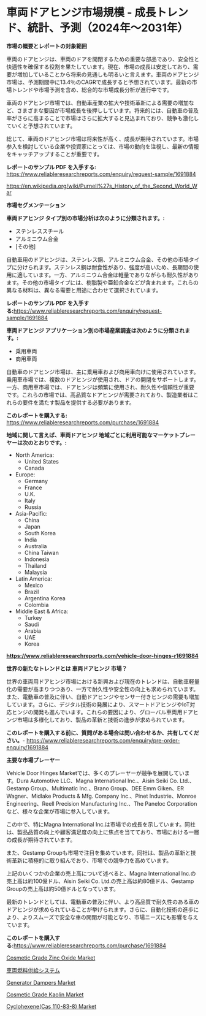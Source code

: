 <p><h1>車両ドアヒンジ市場規模 - 成長トレンド、統計、予測（2024年～2031年）</h1></p><p><strong>市場の概要とレポートの対象範囲</strong></p>
<p><p>車両のドアヒンジは、車両のドアを開閉するための重要な部品であり、安全性と快適性を確保する役割を果たしています。現在、市場の成長は安定しており、需要が増加していることから将来の見通しも明るいと言えます。車両のドアヒンジ市場は、予測期間中に13.4％のCAGRで成長すると予想されています。最新の市場トレンドや市場予測を含め、総合的な市場成長分析が進行中です。</p><p>車両のドアヒンジ市場では、自動車産業の拡大や技術革新による需要の増加など、さまざまな要因が市場成長を後押ししています。将来的には、自動車の普及率がさらに高まることで市場はさらに拡大すると見込まれており、競争も激化していくと予想されています。</p><p>総じて、車両のドアヒンジ市場は将来性が高く、成長が期待されています。市場参入を検討している企業や投資家にとっては、市場の動向を注視し、最新の情報をキャッチアップすることが重要です。</p></p>
<p><strong>レポートのサンプル PDF を入手する:</strong> <a href="https://www.reliableresearchreports.com/enquiry/request-sample/1691884">https://www.reliableresearchreports.com/enquiry/request-sample/1691884</a></p>
<p><a href="https://en.wikipedia.org/wiki/Purnell%27s_History_of_the_Second_World_War">https://en.wikipedia.org/wiki/Purnell%27s_History_of_the_Second_World_War</a></p>
<p><strong>市場セグメンテーション</strong></p>
<p><strong>車両ドアヒンジ タイプ別の市場分析は次のように分類されます。:</strong></p>
<p><ul><li>ステンレススチール</li><li>アルミニウム合金</li><li>[その他]</li></ul></p>
<p><p>自動車用のドアヒンジは、ステンレス鋼、アルミニウム合金、その他の市場タイプに分けられます。ステンレス鋼は耐食性があり、強度が高いため、長期間の使用に適しています。一方、アルミニウム合金は軽量でありながらも耐久性があります。その他の市場タイプには、樹脂製や亜鉛合金などが含まれます。これらの異なる材料は、異なる需要と用途に合わせて選択されています。</p></p>
<p><strong>レポートのサンプル PDF を入手する:</strong><a href="https://www.reliableresearchreports.com/enquiry/request-sample/1691884">https://www.reliableresearchreports.com/enquiry/request-sample/1691884</a></p>
<p><strong> 車両ドアヒンジ アプリケーション別の市場産業調査は次のように分類されます。:</strong></p>
<p><ul><li>乗用車両</li><li>商用車両</li></ul></p>
<p><p>自動車のドアヒンジ市場は、主に乗用車および商用車向けに使用されています。乗用車市場では、複数のドアヒンジが使用され、ドアの開閉をサポートします。一方、商用車市場では、ドアヒンジは頻繁に使用され、耐久性や信頼性が重要です。これらの市場では、高品質なドアヒンジが需要されており、製造業者はこれらの要件を満たす製品を提供する必要があります。</p></p>
<p><strong>このレポートを購入する:</strong> <a href="https://www.reliableresearchreports.com/purchase/1691884">https://www.reliableresearchreports.com/purchase/1691884</a></p>
<p><strong>地域に関して言えば、車両ドアヒンジ 地域ごとに利用可能なマーケットプレーヤーは次のとおりです。:</strong></p>
<p><ul>
    <li>
        North America:
        <ul>
            <li>United States</li>
            <li>Canada</li>
        </ul>
    </li>
    <li>
        Europe:
        <ul>
            <li>Germany</li>
            <li>France</li>
            <li>U.K.</li>
            <li>Italy</li>
            <li>Russia</li>
        </ul>
    </li>
    <li>
        Asia-Pacific:
        <ul>
            <li>China</li>
            <li>Japan</li>
            <li>South Korea</li>
            <li>India</li>
            <li>Australia</li>
            <li>China Taiwan</li>
            <li>Indonesia</li>
            <li>Thailand</li>
            <li>Malaysia</li>
        </ul>
    </li>
    <li>
        Latin America:
        <ul>
            <li>Mexico</li>
            <li>Brazil</li>
            <li>Argentina Korea</li>
            <li>Colombia</li>
        </ul>
    </li>
    <li>
        Middle East & Africa:
        <ul>
            <li>Turkey</li>
            <li>Saudi</li>
            <li>Arabia</li>
            <li>UAE</li>
            <li>Korea</li>
        </ul>
    </li>
    </ul></p>
<p><strong><a href="https://www.reliableresearchreports.com/vehicle-door-hinges-r1691884">https://www.reliableresearchreports.com/vehicle-door-hinges-r1691884</a></strong></p>
<p><strong>世界の新たなトレンドとは 車両ドアヒンジ 市場？</strong></p>
<p><p>世界の車両用ドアヒンジ市場における新興および現在のトレンドは、自動車軽量化の需要が高まりつつあり、一方で耐久性や安全性の向上も求められています。また、電動車の普及に伴い、自動ドアヒンジやセンサー付きヒンジの需要も増加しています。さらに、デジタル技術の発展により、スマートドアヒンジやIoT対応ヒンジの開発も進んでいます。これらの要因により、グローバル車両用ドアヒンジ市場は多様化しており、製品の革新と技術の進歩が求められています。</p></p>
<p><strong>このレポートを購入する前に、質問がある場合は問い合わせるか、共有してください。</strong>- <a href="https://www.reliableresearchreports.com/enquiry/pre-order-enquiry/1691884">https://www.reliableresearchreports.com/enquiry/pre-order-enquiry/1691884</a></p>
<p><strong>主要な市場プレーヤー</strong></p>
<p><p>Vehicle Door Hinges Marketでは、多くのプレーヤーが競争を展開しています。Dura Automotive LLC、Magna International Inc.、Aisin Seiki Co. Ltd.、Gestamp Group、Multimatic Inc.、Brano Group、DEE Emm Giken、ER Wagner、Midlake Products & Mfg. Company Inc.、Pinet Industrie、Monroe Engineering、Reell Precision Manufacturing Inc.、The Paneloc Corporationなど、様々な企業が市場に参入しています。</p><p>この中で、特にMagna International Inc.は市場での成長を示しています。同社は、製品品質の向上や顧客満足度の向上に焦点を当てており、市場における一層の成長が期待されています。</p><p>また、Gestamp Groupも市場で注目を集めています。同社は、製品の革新と技術革新に積極的に取り組んでおり、市場での競争力を高めています。</p><p>上記のいくつかの企業の売上高について述べると、Magna International Inc.の売上高は約100億ドル、Aisin Seiki Co. Ltd.の売上高は約80億ドル、Gestamp Groupの売上高は約50億ドルとなっています。</p><p>最新のトレンドとしては、電動車の普及に伴い、より高品質で耐久性のある車のドアヒンジが求められていることが挙げられます。さらに、自動化技術の進歩により、よりスムーズで安全な車の開閉が可能となり、市場ニーズにも影響を与えています。</p></p>
<p><strong>このレポートを購入する:</strong><a href="https://www.reliableresearchreports.com/purchase/1691884">https://www.reliableresearchreports.com/purchase/1691884</a></p>
<p><p><a href="https://medium.com/@luke.bailey5468/global-cosmetic-grade-zinc-oxide-market-status-2024-2031-and-forecast-by-region-product-end-c4a0e1ab681e">Cosmetic Grade Zinc Oxide Market</a></p><p><a href="https://github.com/schmahlson/Market-Research-Report-List-3/blob/main/344686142722.md">車両燃料供給システム</a></p><p><a href="https://github.com/IkeSchumm04/Market-Research-Report-List-1/blob/main/generator-dampers-market.md">Generator Dampers Market</a></p><p><a href="https://medium.com/@luke.wilson7856/cosmetic-grade-kaolin-market-share-market-analysis-growth-trends-forecasts-for-period-from-62924ccdc072">Cosmetic Grade Kaolin Market</a></p><p><a href="https://www.linkedin.com/pulse/global-cyclohexenecas-110-83-8-market-trends-insights-tffve">Cyclohexene(Cas 110-83-8) Market</a></p></p>